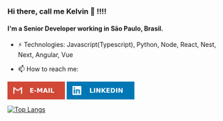 ### Hi there, call me Kelvin 👋 !!!!

#### I'm a Senior Developer working in São Paulo, Brasil.

- ⚡ Technologies: Javascript(Typescript), Python, Node, React, Nest, Next, Angular, Vue

- 📫 How to reach me:

[<img src="https://raw.githubusercontent.com/kfurfles/kfurfles/main/assets/email.svg" height="40em" align="center" alt="Send me an email" title="Send me an email"/>](mailto:kelvinsilva.ksv@gmaiil.com?subject=%5BGithub%5D%20Contact) [<img src="https://raw.githubusercontent.com/kfurfles/kfurfles/main/assets/linkedin.svg" height="40em" align="center" alt="Kelvin linkedin profile" title="Kelvin linkedin profile"/>](https://www.linkedin.com/in/kelvin-silva-650045a9/)

[![Top Langs](https://github-readme-stats.vercel.app/api/top-langs/?username=kfurfles)](https://github.com/kfurfles/github-readme-stats)
